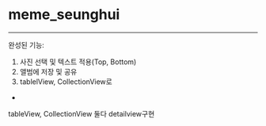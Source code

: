 # meme_seunghui
------------------------
완성된 기능:
1. 사진 선택 및 텍스트 적용(Top, Bottom) 
2. 앨범에 저장 및 공유 
3. tablelView, CollectionView로  

+
tableView, CollectionView 둘다 detailview구현 

